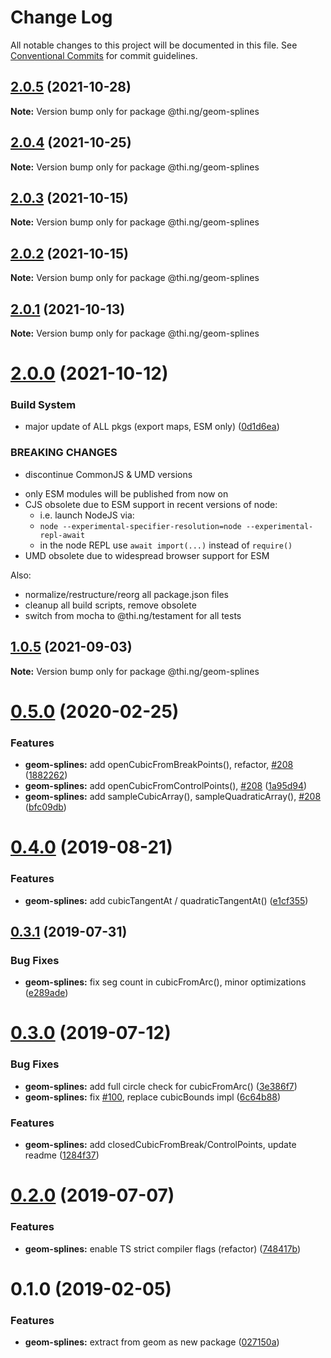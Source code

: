 # Change Log

All notable changes to this project will be documented in this file.
See [Conventional Commits](https://conventionalcommits.org) for commit guidelines.

## [2.0.5](https://github.com/thi-ng/umbrella/compare/@thi.ng/geom-splines@2.0.4...@thi.ng/geom-splines@2.0.5) (2021-10-28)

**Note:** Version bump only for package @thi.ng/geom-splines





## [2.0.4](https://github.com/thi-ng/umbrella/compare/@thi.ng/geom-splines@2.0.3...@thi.ng/geom-splines@2.0.4) (2021-10-25)

**Note:** Version bump only for package @thi.ng/geom-splines





## [2.0.3](https://github.com/thi-ng/umbrella/compare/@thi.ng/geom-splines@2.0.2...@thi.ng/geom-splines@2.0.3) (2021-10-15)

**Note:** Version bump only for package @thi.ng/geom-splines





## [2.0.2](https://github.com/thi-ng/umbrella/compare/@thi.ng/geom-splines@2.0.1...@thi.ng/geom-splines@2.0.2) (2021-10-15)

**Note:** Version bump only for package @thi.ng/geom-splines





## [2.0.1](https://github.com/thi-ng/umbrella/compare/@thi.ng/geom-splines@2.0.0...@thi.ng/geom-splines@2.0.1) (2021-10-13)

**Note:** Version bump only for package @thi.ng/geom-splines





# [2.0.0](https://github.com/thi-ng/umbrella/compare/@thi.ng/geom-splines@1.0.5...@thi.ng/geom-splines@2.0.0) (2021-10-12)


### Build System

* major update of ALL pkgs (export maps, ESM only) ([0d1d6ea](https://github.com/thi-ng/umbrella/commit/0d1d6ea9fab2a645d6c5f2bf2591459b939c09b6))


### BREAKING CHANGES

* discontinue CommonJS & UMD versions

- only ESM modules will be published from now on
- CJS obsolete due to ESM support in recent versions of node:
  - i.e. launch NodeJS via:
  - `node --experimental-specifier-resolution=node --experimental-repl-await`
  - in the node REPL use `await import(...)` instead of `require()`
- UMD obsolete due to widespread browser support for ESM

Also:
- normalize/restructure/reorg all package.json files
- cleanup all build scripts, remove obsolete
- switch from mocha to @thi.ng/testament for all tests






##  [1.0.5](https://github.com/thi-ng/umbrella/compare/@thi.ng/geom-splines@1.0.4...@thi.ng/geom-splines@1.0.5) (2021-09-03) 

**Note:** Version bump only for package @thi.ng/geom-splines 

#  [0.5.0](https://github.com/thi-ng/umbrella/compare/@thi.ng/geom-splines@0.4.5...@thi.ng/geom-splines@0.5.0) (2020-02-25) 

###  Features 

- **geom-splines:** add openCubicFromBreakPoints(), refactor, [#208](https://github.com/thi-ng/umbrella/issues/208) ([1882262](https://github.com/thi-ng/umbrella/commit/188226216099a33b6251540b497ce8fd946502d8)) 
- **geom-splines:** add openCubicFromControlPoints(), [#208](https://github.com/thi-ng/umbrella/issues/208) ([1a95d94](https://github.com/thi-ng/umbrella/commit/1a95d94df2396e14247cca84d3add7385d74a693)) 
- **geom-splines:** add sampleCubicArray(), sampleQuadraticArray(), [#208](https://github.com/thi-ng/umbrella/issues/208) ([bfc09db](https://github.com/thi-ng/umbrella/commit/bfc09db2493d50576c9f57a93273a3bd102b7ad8)) 

#  [0.4.0](https://github.com/thi-ng/umbrella/compare/@thi.ng/geom-splines@0.3.4...@thi.ng/geom-splines@0.4.0) (2019-08-21) 

###  Features 

- **geom-splines:** add cubicTangentAt / quadraticTangentAt() ([e1cf355](https://github.com/thi-ng/umbrella/commit/e1cf355)) 

##  [0.3.1](https://github.com/thi-ng/umbrella/compare/@thi.ng/geom-splines@0.3.0...@thi.ng/geom-splines@0.3.1) (2019-07-31) 

###  Bug Fixes 

- **geom-splines:** fix seg count in cubicFromArc(), minor optimizations ([e289ade](https://github.com/thi-ng/umbrella/commit/e289ade)) 

#  [0.3.0](https://github.com/thi-ng/umbrella/compare/@thi.ng/geom-splines@0.2.1...@thi.ng/geom-splines@0.3.0) (2019-07-12) 

###  Bug Fixes 

- **geom-splines:** add full circle check for cubicFromArc() ([3e386f7](https://github.com/thi-ng/umbrella/commit/3e386f7)) 
- **geom-splines:** fix [#100](https://github.com/thi-ng/umbrella/issues/100), replace cubicBounds impl ([6c64b88](https://github.com/thi-ng/umbrella/commit/6c64b88)) 

###  Features 

- **geom-splines:** add closedCubicFromBreak/ControlPoints, update readme ([1284f37](https://github.com/thi-ng/umbrella/commit/1284f37)) 

#  [0.2.0](https://github.com/thi-ng/umbrella/compare/@thi.ng/geom-splines@0.1.17...@thi.ng/geom-splines@0.2.0) (2019-07-07) 

###  Features 

- **geom-splines:** enable TS strict compiler flags (refactor) ([748417b](https://github.com/thi-ng/umbrella/commit/748417b)) 

#  0.1.0 (2019-02-05) 

###  Features 

- **geom-splines:** extract from geom as new package ([027150a](https://github.com/thi-ng/umbrella/commit/027150a))
